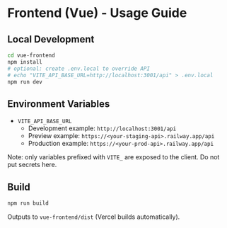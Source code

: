 # Frontend (Vue) - Usage Guide

## Local Development

```bash
cd vue-frontend
npm install
# optional: create .env.local to override API
# echo "VITE_API_BASE_URL=http://localhost:3001/api" > .env.local
npm run dev
```

## Environment Variables

- `VITE_API_BASE_URL`
  - Development example: `http://localhost:3001/api`
  - Preview example: `https://<your-staging-api>.railway.app/api`
  - Production example: `https://<your-prod-api>.railway.app/api`

Note: only variables prefixed with `VITE_` are exposed to the client. Do not put secrets here.

## Build

```bash
npm run build
```

Outputs to `vue-frontend/dist` (Vercel builds automatically).
